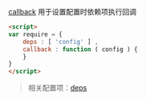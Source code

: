 [callback](http://requirejs.org/docs/api.html#config-callback) 用于设置配置时依赖项执行回调

```html
<script>
var require = {
    deps : [ 'config' ] ,
    callback : function ( config ) {
    }
}
</script>
```

> 相关配置项：[deps](./deps.md)
